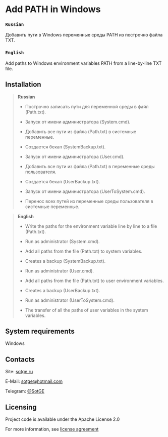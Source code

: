 
# Add PATH in Windows

### `Russian`
Добавить пути в Windows переменные среды PATH из построчно файла TXT.

### `English`
Add paths to Windows environment variables PATH from a line-by-line TXT file.

## Installation

> **Russian**
>
> * Построчно записать пути для переменной среды в файл (Path.txt).
>
>
> * Запуск от имени администратора (System.cmd).
> * Добавить все пути из файла (Path.txt) в системные переменные.
> * Создается бекап (SystemBackup.txt).
>
>
> * Запуск от имени администратора (User.cmd).
> * Добавить все пути из файла (Path.txt) в переменные среды пользователя.
> * Создается бекап (UserBackup.txt).
>
>
> * Запуск от имени администратора (UserToSystem.cmd).
> * Перенос всех путей из переменные среды пользователя в системные переменные.

> **English**
>
> * Write the paths for the environment variable line by line to a file (Path.txt).
>
>
> * Run as administrator (System.cmd).
> * Add all paths from the file (Path.txt) to system variables.
> * Creates a backup (SystemBackup.txt).
>
>
> * Run as administrator (User.cmd).
> * Add all paths from the file (Path.txt) to user environment variables.
> * Creates a backup (UserBackup.txt).
>
>
> * Run as administrator (UserToSystem.cmd).
> * The transfer of all the paths of user variables in the system variables.

## System requirements
Windows

## Contacts
Site: [sotge.ru](https://sotge.ru  "SotGE")

E-Mail: <sotge@hotmail.com>

Telegram: [@SotGE](https://t.me/sotge)

## Licensing
Project code is available under the Apache License 2.0

For more information, see [license agreement](LICENSE)

